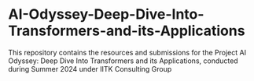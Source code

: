 ﻿# AI-Odyssey-Deep-Dive-Into-Transformers-and-its-Applications

This repository contains the resources and submissions for the Project AI Odyssey: Deep Dive Into Transformers and its Applications, conducted during Summer 2024 under IITK Consulting Group
